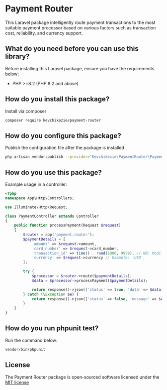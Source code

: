 # Payment Router

This Laravel package intelligently route payment transactions to the most suitable payment processor based on various factors such as transaction cost, reliability, and currency support.

## What do you need before you can use this library?

Before installing this Laravel package, ensure you have the requirements below;

- PHP >=8.2 (PHP 8.2 and above)

## How do you install this package?

Install via composer

```bash
composer require kevchikezie/payment-router
```

## How do you configure this package?

Publish the configuration file after the package is installed

```bash
php artisan vendor:publish --provider="Kevchikezie\PaymentRouter\PaymentRouterServiceProvider"
```

## How do you use this package?

Example usage in a controller:

```php
<?php
namespace App\Http\Controllers;

use Illuminate\Http\Request;

class PaymentController extends Controller
{
    public function processPayment(Request $request)
    {
        $router = app('payment.router');
        $paymentDetails = [
            'amount' => $request->amount,
            'card_number' => $request->card_number,
            'transaction_id' => time() . rand(1000, 9999), // NB: Modify as needed
            'currency' => $request->currency // Example: 'USD',
        ];

        try {
            $processor = $router->route($paymentDetails);
            $data = $processor->processPayment($paymentDetails);

            return response()->json(['status' => true, 'data' => $data]);
        } catch (\Exception $e) {
            return response()->json(['status' => false, 'message' => $e->getMessage()], 500);
        }
    }
}

```

## How do you run phpunit test?

Run the command below:

```bash
vendor/bin/phpunit
```

## License

The Payment Router package is open-sourced software licensed under the
[MIT license](https://opensource.org/licenses/MIT)
